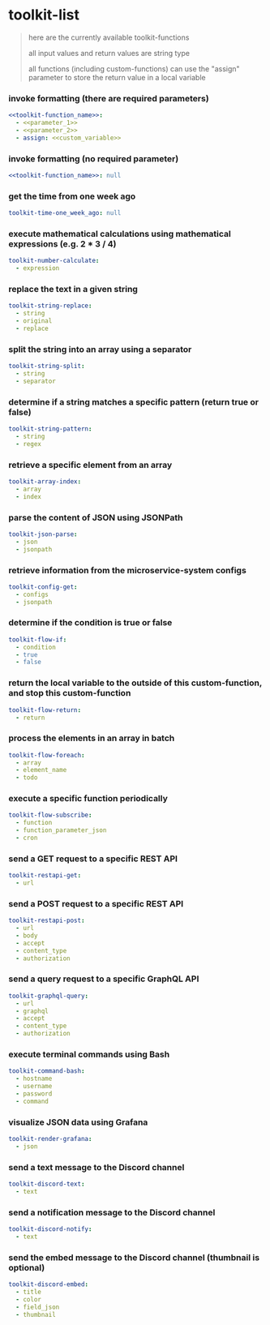 # toolkit-list

> here are the currently available toolkit-functions
>
> all input values and return values are string type
>
> all functions (including custom-functions) can use the "assign" parameter to store the return value in a local
> variable

### invoke formatting (there are required parameters)

```yml
<<toolkit-function_name>>:
  - <<parameter_1>>
  - <<parameter_2>>
  - assign: <<custom_variable>>
```

### invoke formatting (no required parameter)

```yml
<<toolkit-function_name>>: null
```

### get the time from one week ago

```yml
toolkit-time-one_week_ago: null
```

### execute mathematical calculations using mathematical expressions (e.g. 2 * 3 / 4)

```yml
toolkit-number-calculate:
  - expression
```

### replace the text in a given string

```yml
toolkit-string-replace:
  - string
  - original
  - replace
```

### split the string into an array using a separator

```yml
toolkit-string-split:
  - string
  - separator
```

### determine if a string matches a specific pattern (return true or false)

```yml
toolkit-string-pattern:
  - string
  - regex
```

### retrieve a specific element from an array

```yml
toolkit-array-index:
  - array
  - index
```

### parse the content of JSON using JSONPath

```yml
toolkit-json-parse:
  - json
  - jsonpath
```

### retrieve information from the microservice-system configs

```yml
toolkit-config-get:
  - configs
  - jsonpath
```

### determine if the condition is true or false

```yml
toolkit-flow-if:
  - condition
  - true
  - false
```

### return the local variable to the outside of this custom-function, and stop this custom-function

```yml
toolkit-flow-return:
  - return
```

### process the elements in an array in batch

```yml
toolkit-flow-foreach:
  - array
  - element_name
  - todo
```

### execute a specific function periodically

```yml
toolkit-flow-subscribe:
  - function
  - function_parameter_json
  - cron
```

### send a GET request to a specific REST API

```yml
toolkit-restapi-get:
  - url
```

### send a POST request to a specific REST API

```yml
toolkit-restapi-post:
  - url
  - body
  - accept
  - content_type
  - authorization
```

### send a query request to a specific GraphQL API

```yml
toolkit-graphql-query:
  - url
  - graphql
  - accept
  - content_type
  - authorization
```

### execute terminal commands using Bash

```yml
toolkit-command-bash:
  - hostname
  - username
  - password
  - command
```

### visualize JSON data using Grafana

```yml
toolkit-render-grafana:
  - json
```

### send a text message to the Discord channel

```yml
toolkit-discord-text:
  - text
```

### send a notification message to the Discord channel

```yml
toolkit-discord-notify:
  - text
```

### send the embed message to the Discord channel (thumbnail is optional)

```yml
toolkit-discord-embed:
  - title
  - color
  - field_json
  - thumbnail
```